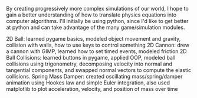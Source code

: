 By creating progressively more complex simulations of our world, I hope to gain a better understanding of how to translate physics equations into computer algorithms. I'll initially be using python, since I'd like to get better at python and can take advantage of the many game/simulation modules.

2D Ball: learned pygame basics, modeled object movement and gravity, collision with walls, how to use keys to control something
2D Cannon: drew a cannon with GIMP, learned how to set timed events, modeled friction
2D Ball Collisions: learned buttons in pygame, applied OOP, modeled ball collisions using trigonometry, decomposing velocity into normal and tangential components, and swapped normal vectors to compute the elastic collisions.
Spring Mass Damper: created oscillating mass/spring/damper animation using Hookes law and simple Euler integration, also used matplotlib to plot acceleration, velocity, and position of mass over time
